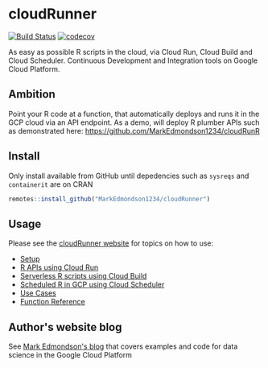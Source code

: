 # cloudRunner

[![Build Status](https://travis-ci.org/MarkEdmondson1234/cloudRunner.svg?branch=master)](https://travis-ci.org/MarkEdmondson1234/cloudRunner)
[![codecov](https://codecov.io/gh/MarkEdmondson1234/cloudRunner/branch/master/graph/badge.svg)](https://codecov.io/gh/MarkEdmondson1234/cloudRunner)

As easy as possible R scripts in the cloud, via Cloud Run, Cloud Build and Cloud Scheduler.  Continuous Development and Integration tools on Google Cloud Platform.

## Ambition

Point your R code at a function, that automatically deploys and runs it in the GCP cloud via an API endpoint.  As a demo, will deploy R plumber APIs such as demonstrated here: https://github.com/MarkEdmondson1234/cloudRunR

## Install

Only install available from GitHub until depedencies such as `sysreqs` and `containerit` are on CRAN

```r
remotes::install_github("MarkEdmondson1234/cloudRunner")
```

## Usage

Please see the [cloudRunner website](https://code.markedmondson.me/cloudRunner/) for topics on how to use:

* [Setup](https://code.markedmondson.me/cloudRunner/articles/setup.html)
* [R APIs using Cloud Run](https://code.markedmondson.me/cloudRunner/articles/cloudrun.html)
* [Serverless R scripts using Cloud Build](https://code.markedmondson.me/cloudRunner/articles/cloudbuild.html)
* [Scheduled R in GCP using Cloud Scheduler](https://code.markedmondson.me/cloudRunner/articles/cloudscheduler.html)
* [Use Cases](https://code.markedmondson.me/cloudRunner/articles/usecases.html)
* [Function Reference](https://code.markedmondson.me/cloudRunner/reference/index.html)

## Author's website blog

See [Mark Edmondson's blog](https://code.markedmondson.me/) that covers examples and code for data science in the Google Cloud Platform
